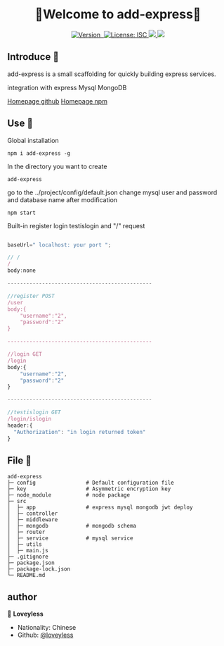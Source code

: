 <h1 align="center">🎉Welcome to add-express🎉</h1>
<div align="center">
  <a href="https://www.npmjs.com/package/add-express" target="_blank">
    <img alt="Version" src="https://img.shields.io/npm/v/add-express.svg">
  </a>
  <a href="https://www.npmjs.com/package/add-express" target="_blank">
    <img alt="" src="https://img.shields.io/node/v/add-express?color=purple">
  </a>
  <a href="#" target="_blank">
    <img alt="License: ISC" src="https://img.shields.io/badge/License-ISC-yellow.svg" />
  </a>
  <a href="#" target="_blank">
    <img src="https://img.shields.io/npm/dt/add-express" />
  </a>
  <a href="#" target="_blank">
    <img src="https://img.shields.io/github/languages/code-size/loveyless/add-express?color=orange" />
  </a>
</div>

## Introduce 📖
add-express is a small scaffolding for quickly building express services.

integration with express Mysql MongoDB 


[Homepage github](https://github.com/loveyless/add-express)
[Homepage npm](https://www.npmjs.com/package/add-express)
## Use 🔨

Global installation
```
npm i add-express -g
```

In the directory you want to create
```
add-express
```
go to the ../project/config/default.json
change mysql user and password and database name
after modification
```
npm start
```
Built-in register login testislogin and "/" request
```js

baseUrl=" localhost: your port ";

// /
/
body:none

----------------------------------------------

//register POST
/user
body:{
    "username":"2",
    "password":"2"
}

----------------------------------------------

//login GET
/login
body:{
    "username":"2",
    "password":"2"
}

----------------------------------------------

//testislogin GET
/login/islogin
header:{
  "Authorization": "in login returned token"
}

```
## File 📂
```
add-express
├─ config                # Default configuration file
├─ key                   # Asymmetric encryption key
├─ node_module           # node package
├─ src
│  ├─ app                # express mysql mongodb jwt deploy
│  ├─ controller
│  ├─ middleware
│  ├─ mongodb            # mongodb schema
│  ├─ router
│  ├─ service            # mysql service
│  ├─ utils
│  ├─ main.js
├─ .gitignore
├─ package.json
├─ package-lock.json
└─ README.md
```

## author

👤 **Loveyless**

* Nationality: Chinese
* Github: [@loveyless](https://github.com/loveyless)
